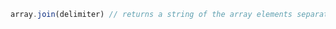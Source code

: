 ```javascript
array.join(delimiter) // returns a string of the array elements separated by the delimiter
```